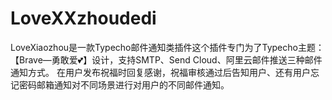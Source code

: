 # LoveXXzhoudedi
LoveXiaozhou是一款Typecho邮件通知类插件这个插件专门为了Typecho主题：【Brave—勇敢爱💕】设计，支持SMTP、Send Cloud、阿里云邮件推送三种邮件通知方式。  在用户发布祝福时回复感谢，祝福审核通过后告知用户、还有用户忘记密码邮箱通知对不同场景进行对用户的不同邮件通知。
